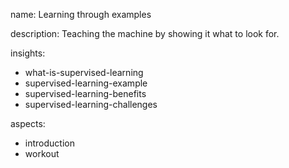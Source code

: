 name: Learning through examples

description: Teaching the machine by showing it what to look for.

insights:
  - what-is-supervised-learning
  - supervised-learning-example
  - supervised-learning-benefits
  - supervised-learning-challenges
  
aspects:
  - introduction
  - workout
 
